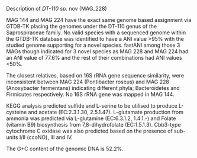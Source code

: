 Description of *DT-110  sp.* nov (MAG_228)


MAG 144 and MAG 224 have the exact same genome based assignment via GTDB-TK 
placing the genomes under the DT-110 genus of the Saprospiraceae family. 
No valid species with a sequenced genome within the GTDB-TK database was identified to have a ANI value >95% with the studied genome
supporting for a novel species.
fastANI among those 3 MAGs though indicated for 3 novel species
as MAG 228 and MAG 224 had an ANI value of 77.6% and the rest of their combinations had ANI values <50%.


The closest relatives, based on 16S rRNA gene sequence similarity, were inconsistent 
between MAG 224 (Pontibacter roseus) and MAG 228 (Anoxybacter fermentans) indicating different phyla; 
Bacteroidetes and Firmicutes respectively.
No 16S rRNA gene was mapped in MAG 144.



KEGG analysis predicted 
sulfide and L-serine to be utilised to produce L-cysteine and acetate (EC:2.3.1.30, 2.5.1.47).
L-glutamate production from ammonia was predicted via L-glutamine (EC:6.3.1.2, 1.4.1.-)
and Folate (vitamin B9) biosynthesis from 7,8-dihydrofolate (EC:1.5.1.3).
Cbb3-type cytochrome C oxidase was also predicted based on the presence of sub-units I/II (ccoNO), III and IV.


The G+C content of the genomic DNA is 52.2%.
